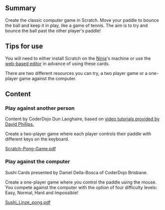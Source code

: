 ## Summary

 Create the classic computer game in Scratch. Move your
paddle to bounce the ball and keep it in play, like a game of tennis.
The aim is to try and bounce the ball past the other player's paddle\!


## Tips for use

You will need to either install Scratch on the
[Ninja](Ninja.md)'s machine or use the [web-based
editor](https://scratch.mit.edu/) in advance of using these cards.

There are two different resources you can try, a two player game or a
one-player game against the computer.

## Content

### Play against another person

Content by CoderDojo Dun Laoghaire, based on [video tutorials provided
by David Phillips.](http://www.teach-ict.com)

Create a two-player game where each player controls their paddle with
different keys on the keyboard.

[Scratch-Pong-Game.pdf](../files/Scratch-Pong-Game.pdf)

### Play against the computer

Sushi Cards presented by Daniel Della-Bosca of CoderDojo Brisbane.

Create a one-player game where you control the paddle using the mouse.
You compete against the computer with the option of four difficulty
levels: Easy, Normal, Hard and Impossible\!

[Sushi_Linze_pong.pdf](../files/Sushi_Linze_pong.pdf)
